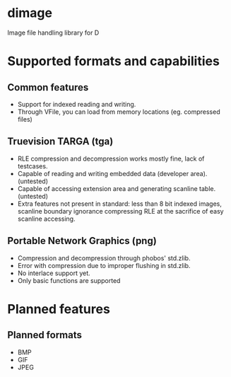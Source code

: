 # dimage
Image file handling library for D

# Supported formats and capabilities

## Common features

* Support for indexed reading and writing.
* Through VFile, you can load from memory locations (eg. compressed files)

## Truevision TARGA (tga)

* RLE compression and decompression works mostly fine, lack of testcases.
* Capable of reading and writing embedded data (developer area). (untested)
* Capable of accessing extension area and generating scanline table. (untested)
* Extra features not present in standard: less than 8 bit indexed images, scanline boundary ignorance compressing RLE at the sacrifice of easy scanline accessing.

## Portable Network Graphics (png)

* Compression and decompression through phobos' std.zlib.
* Error with compression due to improper flushing in std.zlib.
* No interlace support yet.
* Only basic functions are supported

# Planned features

## Planned formats

* BMP
* GIF
* JPEG
